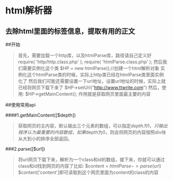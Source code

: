html解析器
==========
去除html里面的标签信息，提取有用的正文
--------------------------------------

##开始

>首先，需要加载一个http库，以及htmlParse库，路径请自己定义好
	require( 'http/http.class.php' );
	require( 'htmlParse.class.php' );
>然后我们需要实例化这个类
	$HP = new htmlParse();//创建一个html解析对象
>实例化这个htmlParse类的时候，实际上http类已经在htmlParse类里面实例化了
>然后我们可能还需要设置一下url地址，设置url地址的时候，实际上就已经将网页下载下来了
	$HP->setUrl("http://www.ttwrite.com")
>然后，使用:
	$HP->getMainContent();
>作用就是获取网页里面最主要的内容

##使用常用api

####1.getMainContent([$depth]) 
>获取网页的主内容，默认输出三个元素的数组，可以指定$depth为1，只输出程序认为最重要的内容数组，如果$depth为0，则会将网页的内容按照div块从大到小的排序全部返回。

###2.parse([$url])
>将url网页下载下来，解析为一个class和id的数组，接下来，你就可以通过class和id找到网页的内容了比如:
	$content = $htmlParse->parse($url)
	$content['content']即可读取到这个网页里面为content的class的内容